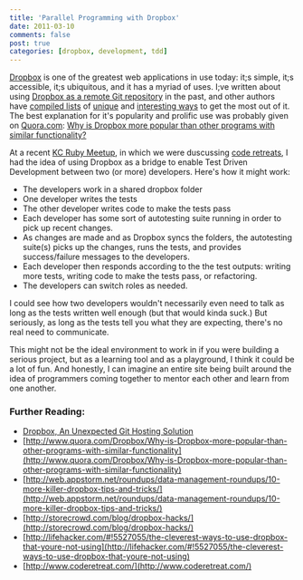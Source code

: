 ```yaml
---
title: 'Parallel Programming with Dropbox'
date: 2011-03-10
comments: false
post: true
categories: [dropbox, development, tdd]
---
```

[Dropbox](http://dropbox.com) is one of the greatest web applications in use today: it;s simple, it;s accessible, it;s ubiquitous, and it has a myriad of uses. I;ve written about using [Dropbox as a remote Git repository](//samuelmullen.com/2009/11/dropbox-an-unexpected-git-hosting-solution/) in the past, and other authors have [compiled lists](http://web.appstorm.net/roundups/data-management-roundups/10-more-killer-dropbox-tips-and-tricks/) of [unique](http://storecrowd.com/blog/dropbox-hacks/) and [interesting ways](http://lifehacker.com/#!5527055/the-cleverest-ways-to-use-dropbox-that-youre-not-using) to get the most out of it. The best explanation for it's popularity and prolific use was probably given on [Quora.com](http://quora.com): [Why is Dropbox more popular than other programs with similar functionality?](http://www.quora.com/Dropbox/Why-is-Dropbox-more-popular-than-other-programs-with-similar-functionality)

At a recent [KC Ruby Meetup](http://www.meetup.com/ruby-113/), in which we were duscussing [code retreats](http://www.coderetreat.com/), I had the idea of using Dropbox as a bridge to enable Test Driven Development between two (or more) developers. Here's how it might work:

* The developers work in a shared dropbox folder
* One developer writes the tests
* The other developer writes code to make the tests pass
* Each developer has some sort of autotesting suite running in order to pick up recent changes.
* As changes are made and as Dropbox syncs the folders, the autotesting suite(s) picks up the changes, runs the tests, and provides success/failure messages to the developers.
* Each developer then responds according to the the test outputs: writing more tests, writing code to make the tests pass, or refactoring.
* The developers can switch roles as needed.

I could see how two developers wouldn't necessarily even need to talk as long as the tests written well enough (but that would kinda suck.) But seriously, as long as the tests tell you what they are expecting, there's no real need to communicate.

This might not be the ideal environment to work in if you were building a serious project, but as a learning tool and as a playground, I think it could be a lot of fun. And honestly, I can imagine an entire site being built around the idea of programmers coming together to mentor each other and learn from one another.

### Further Reading:

* [Dropbox, An Unexpected Git Hosting Solution](//samuelmullen.com/2009/11/dropbox-an-unexpected-git-hosting-solution/) 
* [http://www.quora.com/Dropbox/Why-is-Dropbox-more-popular-than-other-programs-with-similar-functionality](http://www.quora.com/Dropbox/Why-is-Dropbox-more-popular-than-other-programs-with-similar-functionality)
* [http://web.appstorm.net/roundups/data-management-roundups/10-more-killer-dropbox-tips-and-tricks/](http://web.appstorm.net/roundups/data-management-roundups/10-more-killer-dropbox-tips-and-tricks/)
* [http://storecrowd.com/blog/dropbox-hacks/](http://storecrowd.com/blog/dropbox-hacks/)
* [http://lifehacker.com/#!5527055/the-cleverest-ways-to-use-dropbox-that-youre-not-using](http://lifehacker.com/#!5527055/the-cleverest-ways-to-use-dropbox-that-youre-not-using)
* [http://www.coderetreat.com/](http://www.coderetreat.com/)
